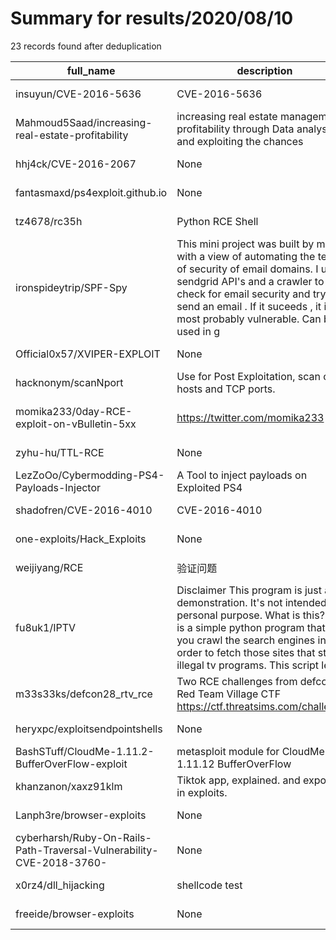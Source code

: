 
# Summary for results/2020/08/10
    
23 records found after deduplication

| full_name | description | html_url | matched_list | matched_count | pushed_at | size | stargazers_count | language | forks_count |
|----------------------------------------------------------------------|------------------------------------------------------------------------------------------------------------------------------------------------------------------------------------------------------------------------------------------------------------------|-----------------------------------------------------------------------------------------|----------------------------|-----------------|---------------------------|--------|--------------------|------------------|---------------|
| insuyun/CVE-2016-5636 | CVE-2016-5636 | https://github.com/insuyun/CVE-2016-5636 | ['cve-2'] | 1 | 2020-08-10 07:27:53+00:00 | 693 | 3 | Python | 1 |
| Mahmoud5Saad/increasing-real-estate-profitability | increasing real estate management profitability through Data analysis and exploiting the chances | https://github.com/Mahmoud5Saad/increasing-real-estate-profitability | ['exploit'] | 1 | 2020-08-10 14:26:24+00:00 | 1246 | 1 | Jupyter Notebook | 0 |
| hhj4ck/CVE-2016-2067 | None | https://github.com/hhj4ck/CVE-2016-2067 | ['cve-2'] | 1 | 2020-08-10 23:32:18+00:00 | 18 | 2 | C | 0 |
| fantasmaxd/ps4exploit.github.io | None | https://github.com/fantasmaxd/ps4exploit.github.io | ['exploit'] | 1 | 2020-08-10 22:32:29+00:00 | 222 | 0 | HTML | 0 |
| tz4678/rc35h | Python RCE Shell | https://github.com/tz4678/rc35h | ['rce'] | 1 | 2020-08-10 20:04:00+00:00 | 7 | 0 | Python | 0 |
| ironspideytrip/SPF-Spy | This mini project was built by me with a view of automating the testing of security of email domains. I use sendgrid API's and a crawler to check for email security and try to send an email . If it suceeds , it is most probably vulnerable. Can be used in g | https://github.com/ironspideytrip/SPF-Spy | ['vulnerability poc'] | 1 | 2020-08-10 18:31:13+00:00 | 4 | 1 | Python | 1 |
| Official0x57/XVIPER-EXPLOIT | None | https://github.com/Official0x57/XVIPER-EXPLOIT | ['exploit'] | 1 | 2020-08-10 21:15:09+00:00 | 15589 | 0 | | 0 |
| hacknonym/scanNport | Use for Post Exploitation, scan of hosts and TCP ports. | https://github.com/hacknonym/scanNport | ['exploit'] | 1 | 2020-08-10 18:48:53+00:00 | 30 | 1 | Shell | 2 |
| momika233/0day-RCE-exploit-on-vBulletin-5xx | https://twitter.com/momika233 | https://github.com/momika233/0day-RCE-exploit-on-vBulletin-5xx | ['0day', 'exploit', 'rce'] | 3 | 2020-08-10 16:52:21+00:00 | 196 | 1 | nan | 0 |
| zyhu-hu/TTL-RCE | None | https://github.com/zyhu-hu/TTL-RCE | ['rce'] | 1 | 2020-08-10 15:17:13+00:00 | 0 | 0 | | 0 |
| LezZoOo/Cybermodding-PS4-Payloads-Injector | A Tool to inject payloads on Exploited PS4 | https://github.com/LezZoOo/Cybermodding-PS4-Payloads-Injector | ['exploit'] | 1 | 2020-08-10 14:49:24+00:00 | 865 | 0 | C# | 0 |
| shadofren/CVE-2016-4010 | CVE-2016-4010 | https://github.com/shadofren/CVE-2016-4010 | ['cve-2'] | 1 | 2020-08-10 14:23:04+00:00 | 8 | 0 | PHP | 0 |
| one-exploits/Hack_Exploits | None | https://github.com/one-exploits/Hack_Exploits | ['exploit'] | 1 | 2020-08-10 04:03:12+00:00 | 14 | 0 | Python | 0 |
| weijiyang/RCE | 验证问题 | https://github.com/weijiyang/RCE | ['rce'] | 1 | 2020-08-10 09:58:35+00:00 | 0 | 0 | | 0 |
| fu8uk1/IPTV | Disclaimer This program is just a demonstration. It's not intended for personal purpose. What is this? IPTV is a simple python program that let you crawl the search engines in order to fetch those sites that stream illegal tv programs. This script levera | https://github.com/fu8uk1/IPTV | ['exploit'] | 1 | 2020-08-10 09:33:53+00:00 | 221 | 1 | Python | 0 |
| m33s33ks/defcon28_rtv_rce | Two RCE challenges from defcon28 Red Team Village CTF https://ctf.threatsims.com/challenges | https://github.com/m33s33ks/defcon28_rtv_rce | ['rce'] | 1 | 2020-08-10 07:36:38+00:00 | 12 | 0 | Python | 0 |
| heryxpc/exploitsendpointshells | None | https://github.com/heryxpc/exploitsendpointshells | ['exploit'] | 1 | 2020-08-10 04:56:34+00:00 | 16 | 0 | PHP | 0 |
| BashSTuff/CloudMe-1.11.2-BufferOverFlow-exploit | metasploit module for CloudMe 1.11.12 BufferOverFlow | https://github.com/BashSTuff/CloudMe-1.11.2-BufferOverFlow-exploit | ['exploit'] | 1 | 2020-08-10 11:37:44+00:00 | 141 | 0 | Ruby | 0 |
| khanzanon/xaxz91klm | Tiktok app, explained. and exposed in exploits. | https://github.com/khanzanon/xaxz91klm | ['exploit'] | 1 | 2020-08-10 20:33:26+00:00 | 808 | 0 | | 0 |
| Lanph3re/browser-exploits | None | https://github.com/Lanph3re/browser-exploits | ['exploit'] | 1 | 2020-08-10 17:50:16+00:00 | 9 | 0 | HTML | 0 |
| cyberharsh/Ruby-On-Rails-Path-Traversal-Vulnerability-CVE-2018-3760- | None | https://github.com/cyberharsh/Ruby-On-Rails-Path-Traversal-Vulnerability-CVE-2018-3760- | ['cve-2'] | 1 | 2020-08-10 11:19:45+00:00 | 38 | 2 | Dockerfile | 1 |
| x0rz4/dll_hijacking | shellcode test | https://github.com/x0rz4/dll_hijacking | ['shellcode'] | 1 | 2020-08-10 05:39:17+00:00 | 20 | 4 | C++ | 2 |
| freeide/browser-exploits | None | https://github.com/freeide/browser-exploits | ['exploit'] | 1 | 2020-08-10 17:50:16+00:00 | 9 | 0 | | 0 |
